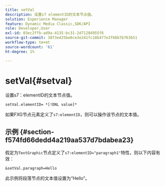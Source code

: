 ```yaml
---
title: setVal
description: 设置s7 elementID的文本节点值。
solution: Experience Manager
feature: Dynamic Media Classic,SDK/API
role: Developer,User
exl-id: 03ec2ffb-ad9a-4135-bc31-2d71284955f6
source-git-commit: 38f3e425be0ce3e241fc18b477e3f68b7b763b51
workflow-type: tm+mt
source-wordcount: '61'
ht-degree: 1%

---
```


# setVal{#setval}

设置s7：elementID的文本节点值。

`setVal.elementID= *[!DNL value]*`

如果FXG节点元素定义了`s7:elementID`，则可以操作该节点的文本值。

## 示例 {#section-f574fd66dedd4a219aa537d7bdabea23}

假定为`TextGraphic`节点定义了`s7:elementID="paragraph1"`特性，则以下内容有效：

`&setVal.paragraph=Hello`

此示例将段落节点的文本值设置为“Hello”。
